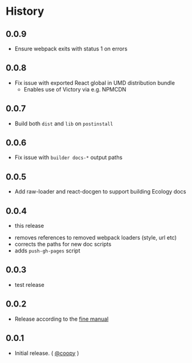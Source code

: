 History
=======

## 0.0.9

* Ensure webpack exits with status 1 on errors

## 0.0.8

* Fix issue with exported React global in UMD distribution bundle
  - Enables use of Victory via e.g. NPMCDN

## 0.0.7

* Build both `dist` and `lib` on `postinstall`

## 0.0.6

* Fix issue with `builder docs-*` output paths

## 0.0.5

* Add raw-loader and react-docgen to support building Ecology docs

## 0.0.4

*  this release
  - removes references to removed webpack loaders (style, url etc)
  - corrects the paths for new doc scripts
  - adds `push-gh-pages` script

## 0.0.3

* test release

## 0.0.2

* Release according to the [fine manual][]

## 0.0.1

* Initial release. ( [@coopy][] )

[fine manual]: https://github.com/FormidableLabs/builder-victory-component/blob/master/CONTRIBUTING.md
[@coopy]: https://github.com/coopy
